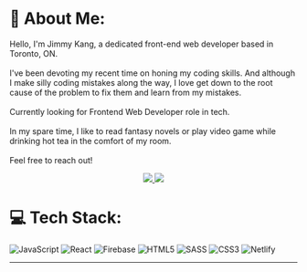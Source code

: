 # 💫 About Me:
Hello, I'm Jimmy Kang, a dedicated front-end web developer based in Toronto, ON.<br><br>
I've been devoting my recent time on honing my coding skills. And although I make silly coding mistakes along the way, I love get down to the root cause of the problem to fix them and learn from my mistakes.
<br><br>
Currently looking for Frontend Web Developer role in tech. 
<br><br>
In my spare time, I like to read fantasy novels or play video game while drinking hot tea in the comfort of my room.
<br><br>
Feel free to reach out!
<br>

<p align="center">
  <!-- link img created through: https://shields.io/ -->
  <a href="https://www.linkedin.com/in/sjimmykang/" target="_blank">
    <img src="https://img.shields.io/badge/LinkedIn-2a4e87?style=for-the-badge"/>
  </a>
    <a href="https://sjimmykang.com/" target="_blank">
    <img src="https://img.shields.io/badge/Portfolio-2a4e87?style=for-the-badge"/>
  </a>
</p>

# 💻 Tech Stack:
![JavaScript](https://img.shields.io/badge/javascript-%23323330.svg?style=for-the-badge&logo=javascript&logoColor=%23F7DF1E) ![React](https://img.shields.io/badge/react-%2320232a.svg?style=for-the-badge&logo=react&logoColor=%2361DAFB) ![Firebase](https://img.shields.io/badge/firebase-%23039BE5.svg?style=for-the-badge&logo=firebase) ![HTML5](https://img.shields.io/badge/html5-%23E34F26.svg?style=for-the-badge&logo=html5&logoColor=white) ![SASS](https://img.shields.io/badge/SASS-hotpink.svg?style=for-the-badge&logo=SASS&logoColor=white) ![CSS3](https://img.shields.io/badge/css3-%231572B6.svg?style=for-the-badge&logo=css3&logoColor=white) ![Netlify](https://img.shields.io/badge/netlify-%23000000.svg?style=for-the-badge&logo=netlify&logoColor=#00C7B7) 

---

<!-- Proudly created with GPRM ( https://gprm.itsvg.in ) -->
